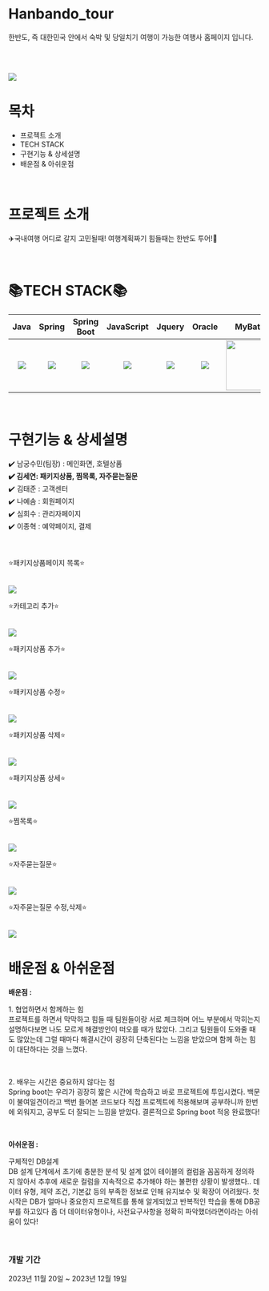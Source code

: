 <h1>Hanbando_tour</h1> 

<p>한반도, 즉 대한민국 안에서 숙박 및 당일치기 여행이 가능한 여행사 홈페이지 입니다.</p><br><br>

<img src="https://img1.daumcdn.net/thumb/R1280x0/?scode=mtistory2&fname=https%3A%2F%2Fblog.kakaocdn.net%2Fdn%2FGH1k0%2FbtsFz8rg4LG%2FpYKXLROjxHLbXq2EQpyNKK%2Fimg.png"><br>


<h1>목차</h1>
<ul>
 <li>프로젝트 소개</li>
 <li>TECH STACK</li>
 <li>구현기능 & 상세설명</li>
 <li>배운점 & 아쉬운점</li>
</ul><br>

<h1>프로젝트 소개</h1>
<p>✈️국내여행 어디로 갈지 고민될때! 여행계획짜기 힘들때는 한반도 투어!🚅</p><br>

<h1>📚TECH STACK📚</h1>
<table>
<thead>
<tr>
<th align="center">Java</th>
<th align="center">Spring</th>
<th align="center">Spring Boot</th>
<th align="center">JavaScript</th>
<th align="center">Jquery</th>
<th align="center">Oracle</th>
<th align="center">MyBatis</th>
<th align="center">Apatch Tomcat</th>
<th align="center">HTML</th>
<th align="center">CSS</th>
</tr>
</thead>
<tbody>
<tr>
<td align="center"><a target="_blank" rel="noopener noreferrer nofollow" href="https://camo.githubusercontent.com/3853a9816bcc095cddc2bbc186ef09fc761889dbb6b0c76b62c7cb17f310c061/68747470733a2f2f696d672e736869656c64732e696f2f62616467652f4a4156412d3030373339363f7374796c653d666f722d7468652d6261646765266c6f676f3d6a617661266c6f676f436f6c6f723d7768697465"><img src="https://camo.githubusercontent.com/3853a9816bcc095cddc2bbc186ef09fc761889dbb6b0c76b62c7cb17f310c061/68747470733a2f2f696d672e736869656c64732e696f2f62616467652f4a4156412d3030373339363f7374796c653d666f722d7468652d6261646765266c6f676f3d6a617661266c6f676f436f6c6f723d7768697465" data-canonical-src="https://img.shields.io/badge/JAVA-007396?style=for-the-badge&amp;logo=java&amp;logoColor=white" style="max-width: 100%;"></a></td>
<td align="center"><a target="_blank" rel="noopener noreferrer nofollow" href="https://camo.githubusercontent.com/6a6a85d19cab8142db590f61939fb8f765f8ce1b7e0a000b657ef712a8eb5c6c/68747470733a2f2f696d672e736869656c64732e696f2f62616467652f537072696e672d3644423333463f7374796c653d666f722d7468652d6261646765266c6f676f3d537072696e67266c6f676f436f6c6f723d7768697465"><img src="https://camo.githubusercontent.com/6a6a85d19cab8142db590f61939fb8f765f8ce1b7e0a000b657ef712a8eb5c6c/68747470733a2f2f696d672e736869656c64732e696f2f62616467652f537072696e672d3644423333463f7374796c653d666f722d7468652d6261646765266c6f676f3d537072696e67266c6f676f436f6c6f723d7768697465" data-canonical-src="https://img.shields.io/badge/Spring-6DB33F?style=for-the-badge&amp;logo=Spring&amp;logoColor=white" style="max-width: 100%;"></a></td>
<td align="center"><a target="_blank" rel="noopener noreferrer nofollow" href="https://camo.githubusercontent.com/04066302efe2e1fbbd185940820d8a14236506132cab17068133242044977e77/68747470733a2f2f696d672e736869656c64732e696f2f62616467652f537072696e6720426f6f742d3644423333463f7374796c653d666f722d7468652d6261646765266c6f676f3d537072696e6720426f6f74266c6f676f436f6c6f723d79656c6c6f77"><img src="https://camo.githubusercontent.com/04066302efe2e1fbbd185940820d8a14236506132cab17068133242044977e77/68747470733a2f2f696d672e736869656c64732e696f2f62616467652f537072696e6720426f6f742d3644423333463f7374796c653d666f722d7468652d6261646765266c6f676f3d537072696e6720426f6f74266c6f676f436f6c6f723d79656c6c6f77" data-canonical-src="https://img.shields.io/badge/Spring Boot-6DB33F?style=for-the-badge&amp;logo=Spring Boot&amp;logoColor=yellow" style="max-width: 100%;"></a></td>
<td align="center"><a target="_blank" rel="noopener noreferrer nofollow" href="https://camo.githubusercontent.com/835ac33106b566924b6984fd422f9ce2ec7f07bf98906ee2f515034b1808c572/68747470733a2f2f696d672e736869656c64732e696f2f62616467652f6a6176617363726970742d4637444631453f7374796c653d666f722d7468652d6261646765266c6f676f3d6a617661736372697074266c6f676f436f6c6f723d626c61636b"><img src="https://camo.githubusercontent.com/835ac33106b566924b6984fd422f9ce2ec7f07bf98906ee2f515034b1808c572/68747470733a2f2f696d672e736869656c64732e696f2f62616467652f6a6176617363726970742d4637444631453f7374796c653d666f722d7468652d6261646765266c6f676f3d6a617661736372697074266c6f676f436f6c6f723d626c61636b" data-canonical-src="https://img.shields.io/badge/javascript-F7DF1E?style=for-the-badge&amp;logo=javascript&amp;logoColor=black" style="max-width: 100%;"></a></td>
<td align="center"><a target="_blank" rel="noopener noreferrer nofollow" href="https://camo.githubusercontent.com/46f1085c8c6ab706dcf920c1eb11ee984970811ebc574b33b7f3d126442260a5/68747470733a2f2f696d672e736869656c64732e696f2f62616467652f6a71756572792d3037363941443f7374796c653d666f722d7468652d6261646765266c6f676f3d6a7175657279266c6f676f436f6c6f723d7768697465"><img src="https://camo.githubusercontent.com/46f1085c8c6ab706dcf920c1eb11ee984970811ebc574b33b7f3d126442260a5/68747470733a2f2f696d672e736869656c64732e696f2f62616467652f6a71756572792d3037363941443f7374796c653d666f722d7468652d6261646765266c6f676f3d6a7175657279266c6f676f436f6c6f723d7768697465" data-canonical-src="https://img.shields.io/badge/jquery-0769AD?style=for-the-badge&amp;logo=jquery&amp;logoColor=white" style="max-width: 100%;"></a></td>
<td align="center"><a target="_blank" rel="noopener noreferrer nofollow" href="https://camo.githubusercontent.com/d61eb16e74c265915596a84a51d5b50229367ad16915ca42da51f1a021bb3750/68747470733a2f2f696d672e736869656c64732e696f2f62616467652f6d7973716c2d3434373941313f7374796c653d666f722d7468652d6261646765266c6f676f3d6d7973716c266c6f676f436f6c6f723d7768697465"><img <img src="https://img.shields.io/badge/oracle-F80000?style=flat-square&logo=oracle&logoColor=white"></a></td>
<td align="center"><a target="_blank" rel="noopener noreferrer nofollow" href="https://user-images.githubusercontent.com/101095613/211190135-eaa67f49-8db8-4dee-8e26-aa855c28134b.png"><img src="https://user-images.githubusercontent.com/101095613/211190135-eaa67f49-8db8-4dee-8e26-aa855c28134b.png" width="100px" style="max-width: 100%;"></a></td>
<td align="center"><a target="_blank" rel="noopener noreferrer nofollow" href="https://camo.githubusercontent.com/01ba213297f4896bdda99eae016a6b9893e2ace57009485c29d6892b712b1770/68747470733a2f2f696d672e736869656c64732e696f2f62616467652f61706163686520746f6d6361742d4638444337353f7374796c653d666f722d7468652d6261646765266c6f676f3d617061636865746f6d636174266c6f676f436f6c6f723d7768697465"><img src="https://camo.githubusercontent.com/01ba213297f4896bdda99eae016a6b9893e2ace57009485c29d6892b712b1770/68747470733a2f2f696d672e736869656c64732e696f2f62616467652f61706163686520746f6d6361742d4638444337353f7374796c653d666f722d7468652d6261646765266c6f676f3d617061636865746f6d636174266c6f676f436f6c6f723d7768697465" data-canonical-src="https://img.shields.io/badge/apache tomcat-F8DC75?style=for-the-badge&amp;logo=apachetomcat&amp;logoColor=white" style="max-width: 100%;"></a></td>
<td align="center"><a target="_blank" rel="noopener noreferrer nofollow" href="https://camo.githubusercontent.com/14d3cf38b5f77d23035e326a4c8709d6f771f08a554b8e30136a640084a08056/68747470733a2f2f696d672e736869656c64732e696f2f62616467652f68746d6c2d4533344632363f7374796c653d666f722d7468652d6261646765266c6f676f3d68746d6c35266c6f676f436f6c6f723d7768697465"><img src="https://camo.githubusercontent.com/14d3cf38b5f77d23035e326a4c8709d6f771f08a554b8e30136a640084a08056/68747470733a2f2f696d672e736869656c64732e696f2f62616467652f68746d6c2d4533344632363f7374796c653d666f722d7468652d6261646765266c6f676f3d68746d6c35266c6f676f436f6c6f723d7768697465" data-canonical-src="https://img.shields.io/badge/html-E34F26?style=for-the-badge&amp;logo=html5&amp;logoColor=white" style="max-width: 100%;"></a></td>
<td align="center"><a target="_blank" rel="noopener noreferrer nofollow" href="https://camo.githubusercontent.com/f432d617c378401551c4ba1fa6670f2e4e4ec6676cf3b8370096f3f8b66554ee/68747470733a2f2f696d672e736869656c64732e696f2f62616467652f6373732d3135373242363f7374796c653d666f722d7468652d6261646765266c6f676f3d63737333266c6f676f436f6c6f723d7768697465"><img src="https://camo.githubusercontent.com/f432d617c378401551c4ba1fa6670f2e4e4ec6676cf3b8370096f3f8b66554ee/68747470733a2f2f696d672e736869656c64732e696f2f62616467652f6373732d3135373242363f7374796c653d666f722d7468652d6261646765266c6f676f3d63737333266c6f676f436f6c6f723d7768697465" data-canonical-src="https://img.shields.io/badge/css-1572B6?style=for-the-badge&amp;logo=css3&amp;logoColor=white" style="max-width: 100%;"></a></td>
</tr>
</tbody>
</table><br>

<h1>구현기능 & 상세설명</h1>
✔️ 남궁수민(팀장) : 메인화면, 호텔상품<br>
<border><strong>✔️ 김세연: 패키지상품, 찜목록, 자주묻는질문</strong></border><br>
✔️ 김태준 : 고객센터<br>
✔️ 나예솜 : 회원페이지<br>
✔️ 심희수 : 관리자페이지<br>
✔️ 이종혁 : 예약페이지, 결제<br><br><br>

<p>⭐패키지상품페이지 목록⭐</p><br>
<img src="https://blog.kakaocdn.net/dn/bgM6XF/btsFCZGriwH/KoTaXKD1EizShDbbkCSbIK/img.gif"><br>

<p>⭐카테고리 추가⭐</p><br>
<img src="https://blog.kakaocdn.net/dn/ulUFg/btsFC0L9IkK/0NenR6LtTBUvjbJazu2tAK/img.gif"><br>


<p>⭐패키지상품 추가⭐</p><br>
<img src="https://blog.kakaocdn.net/dn/VXZfu/btsFA8LadhO/6GHoXHQt6GoECUyI2iwf9k/img.gif"><br>

<p>⭐패키지상품 수정⭐</p><br>
<img src="https://blog.kakaocdn.net/dn/8t62u/btsFAhPcefc/b6m6Bmtkb9aPBhKK7RRLCk/img.gif"><br>


<p>⭐패키지상품 삭제⭐</p><br>
<img src="https://blog.kakaocdn.net/dn/bduxhk/btsFD7jOVPp/7fRXu2zdGIqwAvU02bHww0/img.gif"><br>


<p>⭐패키지상품 상세⭐</p><br>
<img src="https://blog.kakaocdn.net/dn/9hXQv/btsFDEPILJT/6Ewt7Ki2kD3kJn0mK4kvkK/img.gif"><br>

<p>⭐찜목록⭐</p><br>
<img src="https://blog.kakaocdn.net/dn/dijBPA/btsFB1x8TTM/vskPXKnKMdBXBkct3BWQak/img.gif"><br>

<p>⭐자주묻는질문⭐</p><br>
<img src="https://blog.kakaocdn.net/dn/lh9hD/btsFDDcd3Jc/KRdxtS3K9toD5nBFr2GkOK/img.gif"><br>

<p>⭐자주묻는질문 수정,삭제⭐</p><br>
<img src="https://blog.kakaocdn.net/dn/1bMC3/btsFB8w828p/iJLkvHiwbNim6CGzHb2Njk/img.gif"><br>


<h1>배운점 & 아쉬운점</h1>

<border><strong>배운점 : </strong></border>
<p>1. 협업하면서 함께하는 힘<br>
프로젝트를 하면서 막막하고 힘들 때 팀원들이랑 서로 체크하며 어느 부분에서 막히는지 설명하다보면 나도 모르게 해결방안이 떠오를 때가 많았다. 그리고 팀원들이 도와줄 때도 많았는데 그럴 때마다 해결시간이 굉장히 단축된다는 느낌을 받았으며 함께 하는 힘이 대단하다는 것을 느꼈다.</p><br>
<p>2. 배우는 시간은 중요하지 않다는 점<br>
Spring boot는 우리가 굉장히 짧은 시간에 학습하고 바로 프로젝트에 투입시켰다. 백문이 불여일견이라고 백번 들어본 코드보다 직접 프로젝트에 적용해보며 공부하니까 한번에 외워지고, 공부도 더 잘되는 느낌을 받았다. 결론적으로 Spring boot 적응 완료했다!</p><br>

<border><strong>아쉬운점 :</strong></border>
<p>구체적인 DB설계<br>
 DB 설계 단계에서 초기에 충분한 분석 및 설계 없이 테이블의 컬럼을 꼼꼼하게 정의하지 않아서 추후에 새로운 컬럼을 지속적으로 추가해야 하는 불편한 상황이 발생했다.. 데이터 유형, 제약 조건, 기본값 등의 
 부족한 정보로 인해 유지보수 및 확장이 어려웠다. 첫시작은 DB가 얼마나 중요한지 프로젝트를 통해 알게되었고 반복적인 학습을 통해 DB공부를 하고있다 좀 더 데이터유형이나, 사전요구사항을 정확히 파악했더라면이라는 아쉬움이 
 있다!
</p><br>


### 개발 기간
2023년 11월 20일 ~ 2023년 12월 19일  


